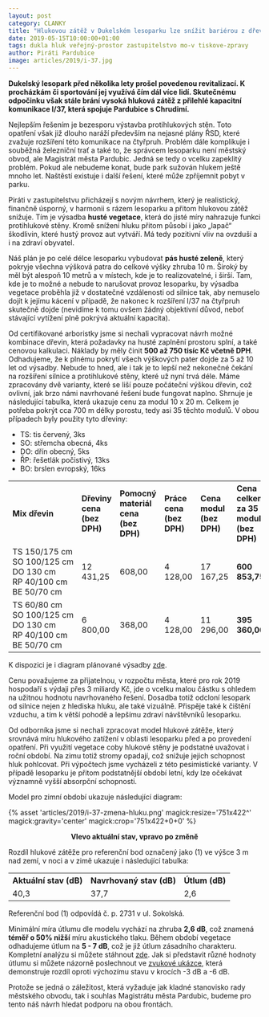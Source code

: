 ```yaml
---
layout: post
category: CLANKY
title: "Hlukovou zátěž v Dukelském lesoparku lze snížit bariérou z dřevin"
date: 2019-05-15T10:00:00+01:00
tags: dukla hluk veřejný-prostor zastupitelstvo mo-v tiskove-zpravy
author: Piráti Pardubice
image: articles/2019/i-37.jpg
---
```


**Dukelský lesopark před několika lety prošel povedenou revitalizací. K
procházkám či sportování jej využívá čím dál více lidí. Skutečnému odpočinku
však stále brání vysoká hluková zátěž z přilehlé kapacitní komunikace I/37,
která spojuje Pardubice s Chrudimí.**

Nejlepším řešením je bezesporu výstavba protihlukových stěn. Toto opatření však
již dlouho naráží především na nejasné plány ŘSD, které zvažuje rozšíření této
komunikace na čtyřpruh. Problém dále komplikuje i souběžná železniční trať a
také to, že správcem lesoparku není městský obvod, ale Magistrát města Pardubic.
Jedná se tedy o vcelku zapeklitý problém. Pokud ale nebudeme konat, bude park
sužován hlukem ještě mnoho let. Naštěstí existuje i další řešení, které může
zpříjemnit pobyt v parku.

Piráti v zastupitelstvu přicházejí s novým návrhem, který je realistický,
finančně úsporný, v harmonii s rázem lesoparku a přitom hlukovou zátěž snižuje.
Tím je výsadba **husté vegetace**, která do jisté míry nahrazuje funkci protihlukové
stěny. Kromě snížení hluku přitom působí i jako „lapač“ škodlivin, které hustý
provoz aut vytváří. Má tedy pozitivní vliv na ovzduší a i na zdraví
obyvatel.

Náš plán je po celé délce lesoparku vybudovat **pás husté zeleně**, který pokryje
všechna výšková patra do celkové výšky zhruba 10 m. Široký by měl být alespoň 10
metrů a v místech, kde je to realizovatelné, i širší. Tam, kde je to možné a
nebude to narušovat provoz lesoparku, by výsadba vegetace proběhla již v
dostatečné vzdálenosti od silnice tak, aby nemuselo dojít k jejímu kácení v
případě, že nakonec k rozšíření I/37 na čtyřpruh skutečně dojde (nevidíme k tomu
ovšem žádný objektivní důvod, neboť stávající vytížení plně pokrývá aktuální
kapacita).

Od certifikované arboristky jsme si nechali vypracovat návrh možné
kombinace dřevin, která požadavky na husté zaplnění prostoru splní, a také
cenovou kalkulaci. Náklady by měly činit **500 až 750 tisíc Kč včetně DPH**.
Odhadujeme, že k plnému pokrytí všech výškových pater dojde za 5 až 10 let od
výsadby. Nebude to hned, ale i tak je to lepší než nekonečné čekání na rozšíření
silnice a protihlukové stěny, které už nyní trvá déle. Máme zpracovány dvě
varianty, které se liší pouze počáteční výškou dřevin, což ovlivní, jak brzo
námi navrhované řešení bude fungovat naplno. Shrnuje je následující tabulka,
která ukazuje cenu za modul 10 x 20 m. Celkem je potřeba pokrýt cca 700 m délky
porostu, tedy asi 35 těchto modulů. V obou případech byly použity tyto dřeviny:

- TS: tis červený, 3ks
- SO: střemcha obecná, 4ks
- DO: dřín obecný, 5ks
- ŘP: řešetlák počistivý, 13ks
- BO: brslen evropský, 16ks

<table>
  <tr>
    <th align="left">Mix dřevin</th>
    <th align="left">Dřeviny cena (bez DPH)</th>
    <th align="left">Pomocný materiál cena (bez DPH)</th>
    <th align="left">Práce cena (bez DPH)</th>
    <th align="left">Cena modul (bez DPH)</th>
    <th align="left">Cena celkem za 35 modulů (bez DPH)</th>
  </tr>
  <tr>
    <td nowrap>TS 150/175 cm<br>SO 100/125 cm<br>DO 130 cm<br>RP 40/100 cm<br>BE 50/70 cm</td>
    <td>12 431,25</td>
    <td>608,00</td>
    <td>4 128,00</td>
    <td>17 167,25</td>
    <td><strong>600 853,75</strong></td>
  </tr>
  <tr>
    <td nowrap>TS 60/80 cm<br>SO 100/125 cm<br>DO 130 cm<br>RP 40/100 cm<br>BE 50/70 cm</td>
    <td>6 800,00</td>
    <td>368,00</td>
    <td>4 128,00</td>
    <td>11 296,00</td>
    <td><strong>395 360,00</strong></td>
  </tr>
</table>

K dispozici je i diagram plánované výsadby [zde](https://github.com/pirati-web/pardubice.pirati.cz/raw/master/assets/attachments/dukelsky-lesopark-diagram-vysadby.pdf).

Cenu považujeme za přijatelnou, v rozpočtu města, které pro rok 2019 hospodaří s
výdaji přes 3 miliardy Kč, jde o vcelku malou částku s ohledem na užitnou
hodnotu navrhovaného řešení. Dosadba totiž odcloní lesopark od silnice nejen z
hlediska hluku, ale také vizuálně. Přispěje také k čištění vzduchu, a tím k
větší pohodě a lepšímu zdraví návštěvníků lesoparku.

Od odborníka jsme si nechali zpracovat model hlukové zátěže, který srovnává míru
hlukového zatížení v oblasti lesoparku před a po provedení opatření. Při využití
vegetace coby hlukové stěny je podstatné uvažovat i roční období. Na zimu totiž
stromy opadají, což snižuje jejich schopnost hluk pohlcovat. Při výpočtech jsme
vycházeli z této pesimistické varianty. V případě lesoparku je přitom
podstatnější období letní, kdy lze očekávat významně vyšší absorpční schopnosti.

Model pro zimní období ukazuje následující diagram:

{% asset 'articles/2019/i-37-zmena-hluku.png' magick:resize='751x422^' magick:gravity='center' magick:crop='751x422+0+0' %}

<p style="text-align: center"><strong>Vlevo aktuální stav, vpravo po změně</strong></p>

Rozdíl hlukové zátěže pro referenční bod označený jako (1) ve výšce 3 m nad
zemí, v noci a v zimě ukazuje i následující tabulka:

<table>
  <tr>
    <th align="left">Aktuální stav (dB)</th>
    <th align="left">Navrhovaný stav (dB)</th>
    <th align="left">Útlum (dB)</th>
  </tr>
  <tr>
    <td>40,3</td>
    <td>37,7</td>
    <td>2,6</td>
  </tr>
</table>

Referenční bod (1) odpovídá č. p. 2731 v ul. Sokolská.

Minimální míra útlumu dle modelu vychází na zhruba **2,6 dB**, což znamená **téměř o
50% nižší** míru akustického tlaku. Během období vegetace odhadujeme útlum na **5 - 7 dB**,
což je již útlum zásadního charakteru. Kompletní analýzu si můžete stáhnout [zde](https://github.com/pirati-web/pardubice.pirati.cz/blob/master/assets/attachments/dukelsky-lesopark-I37-analyza.docx?raw=true).
Jak si představit různé hodnoty útlumu si můžete názorně poslechnout ve [zvukové ukázce](https://raw.githubusercontent.com/pirati-web/pardubice.pirati.cz/master/assets/attachments/hlukova-zatez-I37.mp3), která demonstruje rozdíl oproti výchozímu stavu v krocích -3 dB a -6 dB.

Protože se jedná o záležitost, která vyžaduje jak kladné stanovisko rady
městského obvodu, tak i souhlas Magistrátu města Pardubic, budeme pro tento náš
návrh hledat podporu na obou frontách.
